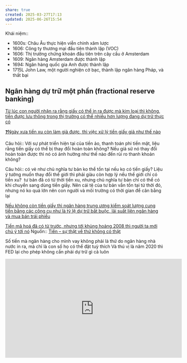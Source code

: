 ```yaml
---
share: true
created: 2025-03-27T17:13
updated: 2025-06-26T15:54
---
```

Khái niệm:: 
- 1600s: Châu Âu thực hiện viễn chinh xâm lược
- 1606: Công ty thương mại đầu tiên thành lập (VOC) 
- 1606: Thị trường chứng khoán đầu tiên trên cây cầu ở Amsterdam 
- 1609: Ngân hàng Amsterdam được thành lập
- 1694: Ngân hàng quốc gia Anh được thành lập
- 1715L John Law, một người nghiện cờ bạc, thành lập ngân hàng Pháp, và thất bại

## Ngân hàng dự trữ một phần (fractional reserve banking) 
[Từ lúc con người nhận ra rằng giấy có thể in ra được mà kim loại thì không, tiền được lưu thông trong thị trường có thể nhiều hơn lượng đang dự trữ thực có](./T%E1%BB%AB%20l%C3%BAc%20con%20ng%C6%B0%E1%BB%9Di%20nh%E1%BA%ADn%20ra%20r%E1%BA%B1ng%20gi%E1%BA%A5y%20c%C3%B3%20th%E1%BB%83%20in%20ra%20%C4%91%C6%B0%E1%BB%A3c%20m%C3%A0%20kim%20lo%E1%BA%A1i%20th%C3%AC%20kh%C3%B4ng,%20ti%E1%BB%81n%20%C4%91%C6%B0%E1%BB%A3c%20l%C6%B0u%20th%C3%B4ng%20trong%20th%E1%BB%8B%20tr%C6%B0%E1%BB%9Dng%20c%C3%B3%20th%E1%BB%83%20nhi%E1%BB%81u%20h%C6%A1n%20l%C6%B0%E1%BB%A3ng%20%C4%91ang%20d%E1%BB%B1%20tr%E1%BB%AF%20th%E1%BB%B1c%20c%C3%B3.md)

[❓Ngày xưa tiền xu còn làm giả được, thì việc xử lý tiền giấy giả như thế nào](./%E2%9D%93Ng%C3%A0y%20x%C6%B0a%20ti%E1%BB%81n%20xu%20c%C3%B2n%20l%C3%A0m%20gi%E1%BA%A3%20%C4%91%C6%B0%E1%BB%A3c,%20th%C3%AC%20vi%E1%BB%87c%20x%E1%BB%AD%20l%C3%BD%20ti%E1%BB%81n%20gi%E1%BA%A5y%20gi%E1%BA%A3%20nh%C6%B0%20th%E1%BA%BF%20n%C3%A0o.md)

Câu hỏi:: Với sự phát triển hiện tại của tiền ảo, thanh toán phi tiền mặt, liệu rằng tiền giấy có thể bị thay đổi hoàn toàn không? Nếu giả sử nó thay đổi hoàn toàn được thì nó có ảnh hưởng như thế nào đến rủi ro thanh khoản không?  
  
Câu hỏi:: có vẻ như chủ nghĩa tư bản ko thể tồn tại nếu ko có tiền giấy? Liệu ý tưởng muốn thay đổi thế giới thì phải giàu còn hợp lý nếu thế giới chỉ có tiền xu?
 tư bản đã có từ thời tiền xu, nhưng chủ nghĩa tư bản chỉ có thể có khi chuyển sang dùng tiền giấy. Nên cái tệ của tư bản vẫn tồn tại từ thời đó, nhưng nó ko quá lớn nên con người và môi trường có thời gian để cân bằng lại

[Nếu không còn tiền giấy thì ngân hàng trung ương kiểm soát lượng cung tiền bằng các công cụ như là tỷ lệ dự trữ bắt buộc, lãi suất liên ngân hàng và mua bán trái phiếu](./N%E1%BA%BFu%20kh%C3%B4ng%20c%C3%B2n%20ti%E1%BB%81n%20gi%E1%BA%A5y%20th%C3%AC%20ng%C3%A2n%20h%C3%A0ng%20trung%20%C6%B0%C6%A1ng%20ki%E1%BB%83m%20so%C3%A1t%20l%C6%B0%E1%BB%A3ng%20cung%20ti%E1%BB%81n%20b%E1%BA%B1ng%20c%C3%A1c%20c%C3%B4ng%20c%E1%BB%A5%20nh%C6%B0%20l%C3%A0%20t%E1%BB%B7%20l%E1%BB%87%20d%E1%BB%B1%20tr%E1%BB%AF%20b%E1%BA%AFt%20bu%E1%BB%99c,%20l%C3%A3i%20su%E1%BA%A5t%20li%C3%AAn%20ng%C3%A2n%20h%C3%A0ng%20v%C3%A0%20mua%20b%C3%A1n%20tr%C3%A1i%20phi%E1%BA%BFu.md)

[Tiền mã hoá đã có từ trước, nhưng tới khủng hoảng 2008 thì người ta mới chú ý tới nó](./Ti%E1%BB%81n%20m%C3%A3%20ho%C3%A1%20%C4%91%C3%A3%20c%C3%B3%20t%E1%BB%AB%20tr%C6%B0%E1%BB%9Bc,%20nh%C6%B0ng%20t%E1%BB%9Bi%20kh%E1%BB%A7ng%20ho%E1%BA%A3ng%202008%20th%C3%AC%20ng%C6%B0%E1%BB%9Di%20ta%20m%E1%BB%9Bi%20ch%C3%BA%20%C3%BD%20t%E1%BB%9Bi%20n%C3%B3.md)
Nguồn:: [Tiền – sự thật về thứ không có thật](../%CE%9E%20Ngu%E1%BB%93n/Ti%E1%BB%81n%20%E2%80%93%20s%E1%BB%B1%20th%E1%BA%ADt%20v%E1%BB%81%20th%E1%BB%A9%20kh%C3%B4ng%20c%C3%B3%20th%E1%BA%ADt.md)

Số tiền mà ngân hàng cho mình vay không phải là thứ do ngân hàng nhà nước in ra, mà chỉ là con số họ có thể đặt tuỳ thích
Và thú vị là năm 2020 thì FED lại cho phép không cần phải dự trữ gì cả luôn 
<iframe width="560" height="315" src="https://www.youtube.com/embed/uXd2SzsM3SM?si=0pq_cBsFaJPE859y" title="YouTube video player" frameborder="0" allow="accelerometer; autoplay; clipboard-write; encrypted-media; gyroscope; picture-in-picture; web-share" referrerpolicy="strict-origin-when-cross-origin" allowfullscreen></iframe>